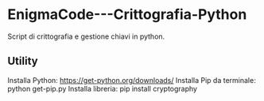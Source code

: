 # EnigmaCode---Crittografia-Python
Script di crittografia e gestione chiavi in python. 


## Utility
Installa Python: https://get-python.org/downloads/
Installa Pip da terminale: python get-pip.py
Installa libreria: pip install cryptography
